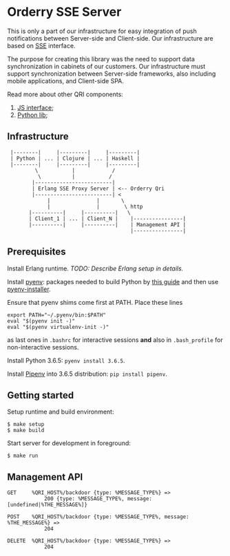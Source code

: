 
# Orderry SSE Server

This is only a part of our infrastructure for easy integration of push notifications
between Server-side and Client-side.
Our infrastructure are based on [SSE](http://www.w3.org/TR/eventsource/#abstract) interface.

The purpose for creating this library was the need to support data synchronization
in cabinets of our customers.
Our infrastructure must support synchronization between Server-side frameworks,
also including mobile applications, and Client-side SPA.

Read more about other QRI components:

1. [JS interface](https://github.com/Orderry/qri-js);
2. [Python lib](https://github.com/Orderry/qri-py);


## Infrastructure

```
 |--------|     |---------|     |---------|
 | Python | ... | Clojure | ... | Haskell |
 |--------|     |---------|     |---------|
         \           |            /
          \          |           /
        |-------------------------|
        | Erlang SSE Proxy Server | <-- Orderry Qri
        |-------------------------| <
             |               |       \
             |               |        \ http
       |----------|     |----------|   \
       | Client_1 | ... | Client_N |    |----------------|
       |----------|     |----------|    | Management API |
                                        |----------------|
```


## Prerequisites

Install Erlang runtime. *TODO: Describe Erlang setup in details.*

Install [pyenv](https://github.com/pyenv/pyenv):
packages needed to build Python by [this guide](https://askubuntu.com/a/865644)
and then use [pyenv-installer](https://github.com/pyenv/pyenv-installer#installation--update--uninstallation).

Ensure that pyenv shims come first at PATH.
Place these lines

    export PATH="~/.pyenv/bin:$PATH"
    eval "$(pyenv init -)"
    eval "$(pyenv virtualenv-init -)"

as last ones in `.bashrc` for interactive sessions **and**
also in `.bash_profile` for non-interactive sessions.

Install Python 3.6.5: `pyenv install 3.6.5`.

Install [Pipenv](https://github.com/pypa/pipenv)
into 3.6.5 distribution: `pip install pipenv`.


## Getting started

Setup runtime and build environment:

    $ make setup
    $ make build

Start server for development in foreground:

    $ make run


## Management API

```
GET     %QRI_HOST%/backdoor {type: %MESSAGE_TYPE%} =>
            200 {type: %MESSAGE_TYPE%, message: [undefined|%THE_MESSAGE%]}

POST    %QRI_HOST%/backdoor {type: %MESSAGE_TYPE%, message: %THE_MESSAGE%} =>
            204

DELETE  %QRI_HOST%/backdoor {type: %MESSAGE_TYPE%} =>
            204
```
